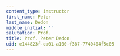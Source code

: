 ```yaml
---
content_type: instructor
first_name: Peter
last_name: Dedon
middle_initial: ''
salutation: Prof.
title: Prof. Peter Dedon
uid: e144823f-ea01-a100-f387-7740404f5c05
---
```

